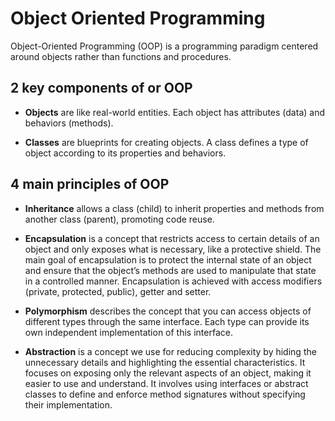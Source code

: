 # Object Oriented Programming

Object-Oriented Programming (OOP) is a programming paradigm
centered around objects rather than functions and procedures.

## 2 key components of or OOP

- **Objects** are like real-world entities. Each object has
  attributes (data) and behaviors (methods).

- **Classes** are blueprints for creating objects. A class
  defines a type of object according to its properties and
  behaviors.

## 4 main principles of OOP

- **Inheritance** allows a class (child) to inherit properties
  and methods from another class (parent), promoting code reuse.

- **Encapsulation** is a concept that restricts access to certain
  details of an object and only exposes what is necessary, like
  a protective shield. The main goal of encapsulation is to
  protect the internal state of an object and ensure that the
  object’s methods are used to manipulate that state in a
  controlled manner. Encapsulation is achieved with access
  modifiers (private, protected, public), getter and setter.

- **Polymorphism** describes the concept that you can access
  objects of different types through the same interface. Each
  type can provide its own independent implementation of this
  interface.

- **Abstraction** is a concept we use for reducing complexity by
  hiding the unnecessary details and highlighting the essential
  characteristics. It focuses on exposing only the relevant aspects
  of an object, making it easier to use and understand. It
  involves using interfaces or abstract classes to define and
  enforce method signatures without specifying their implementation.